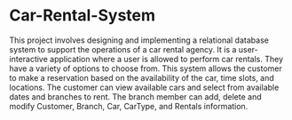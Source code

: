 # Car-Rental-System
This project involves designing and implementing a relational database system to support the
operations of a car rental agency. It is a user-interactive application where a user is allowed to
perform car rentals. They have a variety of options to choose from. This system allows the
customer to make a reservation based on the availability of the car, time slots, and locations.
The customer can view available cars and select from available dates and branches to rent. The
branch member can add, delete and modify Customer, Branch, Car, CarType, and Rentals
information.
